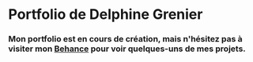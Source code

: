 # Portfolio de Delphine Grenier 
### Mon portfolio est en cours de création, mais n'hésitez pas à visiter mon [Behance](https://www.behance.net/delphinegrenier) pour voir quelques-uns de mes projets.
